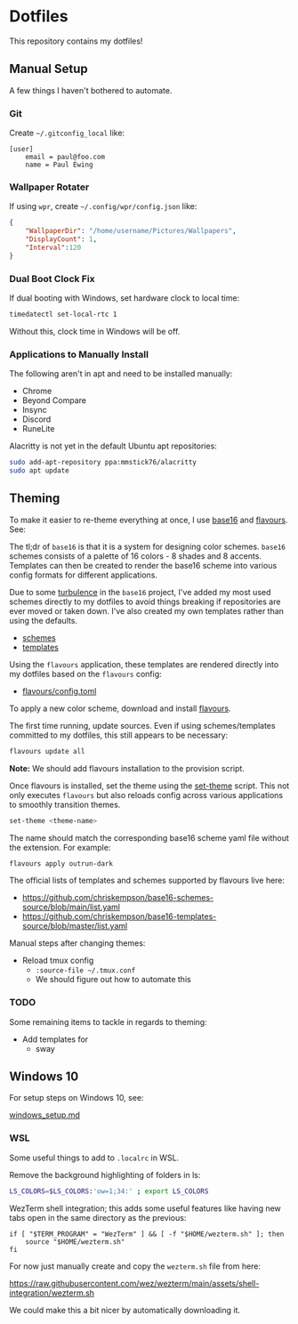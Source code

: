 # Dotfiles

This repository contains my dotfiles!

## Manual Setup

A few things I haven't bothered to automate.

### Git

Create `~/.gitconfig_local` like:

```
[user]
	email = paul@foo.com
	name = Paul Ewing
```

### Wallpaper Rotater

If using `wpr`, create `~/.config/wpr/config.json` like:

```json
{
    "WallpaperDir": "/home/username/Pictures/Wallpapers",
    "DisplayCount": 1,
    "Interval":120
}
```

### Dual Boot Clock Fix

If dual booting with Windows, set hardware clock to local time:

```bash
timedatectl set-local-rtc 1
```

Without this, clock time in Windows will be off.

### Applications to Manually Install

The following aren't in apt and need to be installed manually:

- Chrome
- Beyond Compare
- Insync
- Discord
- RuneLite

Alacritty is not yet in the default Ubuntu apt repositories:

```bash
sudo add-apt-repository ppa:mmstick76/alacritty
sudo apt update
```

## Theming

To make it easier to re-theme everything at once, I use
[base16](https://github.com/chriskempson/base16) and
[flavours](https://github.com/Misterio77/flavours). See:

The tl;dr of `base16` is that it is a system for designing color schemes.
`base16` schemes consists of a palette of 16 colors - 8 shades and 8 accents.
Templates can then be created to render the base16 scheme into various config
formats for different applications.

Due to some [turbulence](https://github.com/tinted-theming/home/issues/51) in
the `base16` project, I've added my most used schemes directly to my dotfiles
to avoid things breaking if repositories are ever moved or taken down. I've
also created my own templates rather than using the defaults.

- [schemes](./config/flavours/schemes/custom)
- [templates](./config/flavours/templates/custom/templates)

Using the `flavours` application, these templates are rendered directly into my
dotfiles based on the `flavours` config:

- [flavours/config.toml](./config/flavours/config.toml)

To apply a new color scheme, download and install
[flavours](https://github.com/Misterio77/flavours/releases/latest).

The first time running, update sources. Even if using schemes/templates
committed to my dotfiles, this still appears to be necessary:

```bash
flavours update all
```

**Note:** We should add flavours installation to the provision script.

Once flavours is installed, set the theme using the
[set-theme](./bin/set-theme) script. This not only executes `flavours` but also
reloads config across various applications to smoothly transition themes.

```bash
set-theme <theme-name>
```

The name should match the corresponding base16 scheme yaml file without the
extension. For example:

```bash
flavours apply outrun-dark
```

The official lists of templates and schemes supported by flavours live here:

- https://github.com/chriskempson/base16-schemes-source/blob/main/list.yaml
- https://github.com/chriskempson/base16-templates-source/blob/master/list.yaml

Manual steps after changing themes:

- Reload tmux config
    - `:source-file ~/.tmux.conf`
    - We should figure out how to automate this

### TODO

Some remaining items to tackle in regards to theming:
- Add templates for
    - sway

## Windows 10

For setup steps on Windows 10, see:

[windows_setup.md](./windows_setup.md)

### WSL

Some useful things to add to `.localrc` in WSL.

Remove the background highlighting of folders in ls:

```bash
LS_COLORS=$LS_COLORS:'ow=1;34:' ; export LS_COLORS
```

WezTerm shell integration; this adds some useful features like having new tabs
open in the same directory as the previous:
```
if [ "$TERM_PROGRAM" = "WezTerm" ] && [ -f "$HOME/wezterm.sh" ]; then
    source "$HOME/wezterm.sh"
fi
```

For now just manually create and copy the `wezterm.sh` file from here:

https://raw.githubusercontent.com/wez/wezterm/main/assets/shell-integration/wezterm.sh

We could make this a bit nicer by automatically downloading it.
